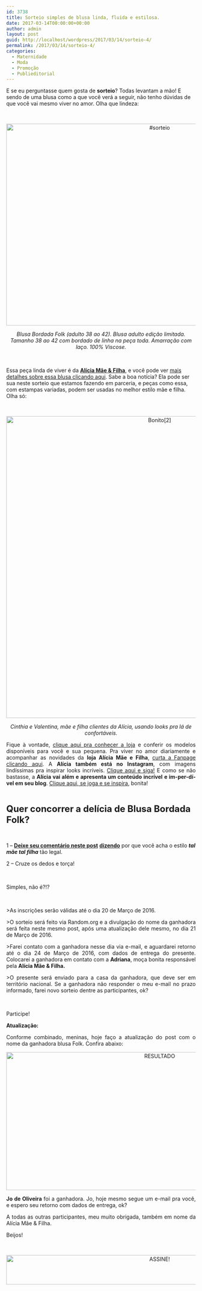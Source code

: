```yaml
---
id: 3738
title: Sorteio simples de blusa linda, fluida e estilosa.
date: 2017-03-14T00:00:00+00:00
author: admin
layout: post
guid: http://localhost/wordpress/2017/03/14/sorteio-4/
permalink: /2017/03/14/sorteio-4/
categories:
  - Maternidade
  - Moda
  - Promoção
  - Publieditorial
---
```

E se eu perguntasse quem gosta de **sorteio**? Todas levantam a mão! E sendo de uma blusa como a que você verá a seguir, não tenho dúvidas de que você vai mesmo viver no amor. Olha que lindeza:

&nbsp;

<p align="center">
  <img class="alignnone size-full wp-image-13603" src="http://www.trololodemulher.com.br/blog/wp-content/uploads/2017/03/sorteio.jpg" alt="#sorteio" width="800" height="535" />
</p>

<p align="center">
  <em>Blusa Bordada Folk (adulto 38 ao 42). Blusa adulto edição limitada. Tamanho 38 ao 42 com bordado de linha na peça toda. Amarração com laço. 100% Viscose.</em>
</p>

&nbsp;

Essa peça linda de viver é da **<a href="https://www.elo7.com.br/aliciamaeefilha/loja" target="_blank">Alícia Mãe & Filha</a>**, e você pode ver <a href="https://www.elo7.com.br/blusa-bordada-folk-adulto-38-ao-42/dp/85E046" target="_blank">mais detalhes sobre essa blusa clicando aqui</a>. Sabe a boa notícia? Ela pode ser sua neste sorteio que estamos fazendo em parceria, e peças como essa, com estampas variadas, podem ser usadas no melhor estilo mãe e filha. Olha só:

&nbsp;

<p align="center">
  <img class="alignnone size-full wp-image-13606" src="http://www.trololodemulher.com.br/blog/wp-content/uploads/2017/03/Bonito2.jpg" alt="Bonito[2]" width="800" height="800" />
</p>

<p align="center">
  <em>Cinthia e Valentina, mãe e filha clientes da Alícia, usando looks pra lá de confortáveis.</em>
</p>

<p style="text-align: justify;" align="center">
  Fique à vontade, <a href="https://www.elo7.com.br/aliciamaeefilha/loja" target="_blank">clique aqui pra conhecer a loja</a> e conferir os modelos disponíveis para você e sua pequena. Pra viver no amor diariamente e acompanhar as novidades da <strong>loja Alícia Mãe e Filha</strong>, <a href="https://www.facebook.com/AliciaMaeeFilha/" target="_blank">curta a Fanpage clicando aqui</a>. A <strong>Alícia também está no Instagram</strong>, com imagens lindíssimas pra inspirar looks incríveis. <a href="https://www.instagram.com/aliciamaeefilha/" target="_blank">Clique aqui e siga!</a> E como se não bastasse, a <strong>Alícia vai além e apresenta um conteúdo incrível</strong> <strong>e im-per-dí-vel em seu blog</strong>. <a href="http://www.alicia.net.br/" target="_blank">Clique aqui, se joga e se inspira</a>, bonita!
</p>

&nbsp;

**<span style="font-size: x-large;">Quer concorrer a delícia de Blusa Bordada Folk?</span>**

&nbsp;

1 &#8211; **<u>Deixe seu comentário neste post</u>** **<u>dizendo</u>** por que você acha o estilo **_tal mãe tal filha_** tão legal.

2 &#8211; Cruze os dedos e torça!

&nbsp;

Simples, não é?!?

&nbsp;

<p style="text-align: justify;">
  >As inscrições serão válidas até o dia 20 de Março de 2016.
</p>

<p style="text-align: justify;">
  >O sorteio será feito via Random.org e a divulgação do nome da ganhadora será feita neste mesmo post, após uma atualização dele mesmo, no dia 21 de Março de 2016.
</p>

<p style="text-align: justify;">
  >Farei contato com a ganhadora nesse dia via e-mail, e aguardarei retorno até o dia 24 de Março de 2016, com dados de entrega do presente. Colocarei a ganhadora em contato com a <strong>Adriana</strong>, moça bonita responsável pela <strong>Alícia Mãe & Filha.</strong>
</p>

<p style="text-align: justify;">
  >O presente será enviado para a casa da ganhadora, que deve ser em território nacional. Se a ganhadora não responder o meu e-mail no prazo informado, farei novo sorteio dentre as participantes, ok?
</p>

&nbsp;

Participe!

<p align="justify">
  <strong>Atualização:</strong>
</p>

<p align="justify">
  Conforme combinado, meninas, hoje faço a atualização do post com o nome da ganhadora blusa Folk. Confira abaixo:
</p>

<p align="center">
  <img class="alignnone size-full wp-image-13643" src="http://www.trololodemulher.com.br/blog/wp-content/uploads/2017/03/RESULTADO.jpg" alt="RESULTADO" width="800" height="366" />
</p>

<p align="justify">
  <strong>Jo de Oliveira</strong> foi a ganhadora. Jo, hoje mesmo segue um e-mail pra você, e espero seu retorno com dados de entrega, ok?
</p>

<p align="justify">
  A todas as outras participantes, meu muito obrigada, também em nome da Alícia Mãe & Filha.
</p>

<p align="justify">
  Beijos!
</p>

&nbsp;

<p align="center">
  <a href="http://feedburner.google.com/fb/a/mailverify?uri=blogbichafemea&loc=pt_BR" target="_blank"><img class="alignnone size-full wp-image-10439" src="http://www.trololodemulher.com.br/blog/wp-content/uploads/2014/09/ASSINE.png" alt="ASSINE!" width="800" height="78" /></a>
</p>

&nbsp;

&nbsp;